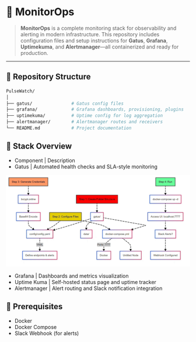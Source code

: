 # 📡 MonitorOps

> **MonitorOps** is a complete monitoring stack for observability and alerting in modern infrastructure. This repository includes configuration files and setup instructions for **Gatus**, **Grafana**, **Uptimekuma**, and **Alertmanager**—all containerized and ready for production.

---

## 📁 Repository Structure

```bash
PulseWatch/
│
├── gatus/               # Gatus config files 
├── grafana/             # Grafana dashboards, provisioning, plugins
├── uptimekuma/          # Uptime config for log aggregation
├── alertmanager/        # Alertmanager routes and receivers
└── README.md            # Project documentation
```

## 🚦 Stack Overview
* Component | Description
* Gatus | Automated health checks and SLA-style monitoring

![Workflow](https://github.com/SmitVgithub/MonitorOps/blob/main/gatus/gatus%20(1).gif)
* Grafana | Dashboards and metrics visualization
* Uptime Kuma | Self-hosted status page and uptime tracker
* Alertmanager | Alert routing and Slack notification integration

## 🧰 Prerequisites
* Docker
* Docker Compose
* Slack Webhook (for alerts)

